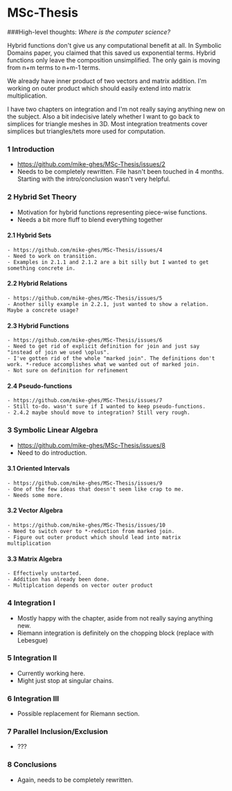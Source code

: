 MSc-Thesis
==========

###High-level thoughts:
  _Where is the computer science?_

  Hybrid functions don't give us any computational benefit at all. In Symbolic Domains paper, you claimed that this saved us exponential terms. Hybrid functions only leave the composition unsimplified. The only gain is moving from n+m terms to n+m-1 terms.
	
  We already have inner product of two vectors and matrix addition. I'm working on outer product which should easily extend into matrix multiplication.

  I have two chapters on integration and I'm not really saying anything new on the subject. Also a bit indecisive lately whether I want to go back to simplices for triangle meshes in 3D. Most integration treatments cover simplices but triangles/tets more used for computation.

  
### 1 Introduction 
  - https://github.com/mike-ghes/MSc-Thesis/issues/2
  - Needs to be completely rewritten. File hasn't been touched in 4 months. Starting with the intro/conclusion wasn't very helpful.
  
### 2 Hybrid Set Theory
  - Motivation for hybrid functions representing piece-wise functions.
  - Needs a bit more fluff to blend everything together
  
  #### 2.1 Hybrid Sets 
    - https://github.com/mike-ghes/MSc-Thesis/issues/4
    - Need to work on transition.
    - Examples in 2.1.1 and 2.1.2 are a bit silly but I wanted to get something concrete in.
	
  #### 2.2 Hybrid Relations 
    - https://github.com/mike-ghes/MSc-Thesis/issues/5
    - Another silly example in 2.2.1, just wanted to show a relation. Maybe a concrete usage?
  
  #### 2.3 Hybrid Functions 
    - https://github.com/mike-ghes/MSc-Thesis/issues/6
    - Need to get rid of explicit definition for join and just say "instead of join we used \oplus".
    - I've gotten rid of the whole "marked join". The definitions don't work. *-reduce accomplishes what we wanted out of marked join.
    - Not sure on definition for refinement
  
  #### 2.4 Pseudo-functions 
    - https://github.com/mike-ghes/MSc-Thesis/issues/7
    - Still to-do. wasn't sure if I wanted to keep pseudo-functions.
	- 2.4.2 maybe should move to integration? Still very rough.	

### 3 Symbolic Linear Algebra
  - https://github.com/mike-ghes/MSc-Thesis/issues/8
  - Need to do introduction.
  
  #### 3.1 Oriented Intervals
    - https://github.com/mike-ghes/MSc-Thesis/issues/9
    - One of the few ideas that doesn't seem like crap to me.
	- Needs some more.
  
  #### 3.2 Vector Algebra 
    - https://github.com/mike-ghes/MSc-Thesis/issues/10
    - Need to switch over to *-reduction from marked join.
    - Figure out outer product which should lead into matrix multiplication
  
  #### 3.3 Matrix Algebra
    - Effectively unstarted.
	- Addition has already been done.
	- Multiplcation depends on vector outer product	

### 4 Integration I
  - Mostly happy with the chapter, aside from not really saying anything new.
  - Riemann integration is definitely on the chopping block (replace with Lebesgue)

### 5 Integration II
  - Currently working here.
  - Might just stop at singular chains.

### 6 Integration III
  - Possible replacement for Riemann section.

### 7 Parallel Inclusion/Exclusion
  - ???
  
### 8 Conclusions
  - Again, needs to be completely rewritten.
	
	
	
	
	
		
	
	